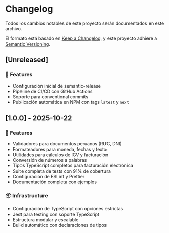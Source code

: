 # Changelog

Todos los cambios notables de este proyecto serán documentados en este archivo.

El formato está basado en [Keep a Changelog](https://keepachangelog.com/es-ES/1.0.0/),
y este proyecto adhiere a [Semantic Versioning](https://semver.org/spec/v2.0.0.html).

## [Unreleased]

### 🚀 Features
- Configuración inicial de semantic-release
- Pipeline de CI/CD con GitHub Actions
- Soporte para conventional commits
- Publicación automática en NPM con tags `latest` y `next`

## [1.0.0] - 2025-10-22

### 🚀 Features
- Validadores para documentos peruanos (RUC, DNI)
- Formateadores para moneda, fechas y texto
- Utilidades para cálculos de IGV y facturación
- Conversión de números a palabras
- Tipos TypeScript completos para facturación electrónica
- Suite completa de tests con 91% de cobertura
- Configuración de ESLint y Prettier
- Documentación completa con ejemplos

### 📦 Infrastructure
- Configuración de TypeScript con opciones estrictas
- Jest para testing con soporte TypeScript
- Estructura modular y escalable
- Build automático con declaraciones de tipos
